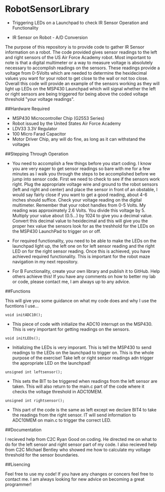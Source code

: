 RobotSensorLibrary
==================

 - Triggering LEDs on a Launchpad to check IR Sensor Operation and Functionality

 - IR Sensor on Robot - A/D Conversion

The purpose of this repository is to provide code to gather IR Sensor information on a robot. The code provided gives sensor readings to the left and right sensors of the US Air Force Academy robot. Most important to note is that a digital multimeter or a way to measure voltage is absolutely necessary to accomplish readings on the sensors. These readings provide a voltage from 0-5Volts which are needed to determine the hexidecimal values you want for your robot to get close to the wall or not too close. Overall this code will provide an example of the sensors working as they will light up LEDs on the MSP430 Launchpad which will signal whether the left or right sensors are being triggered for being above the coded voltage threshold "your voltage readings". 

##Hardware Required
 - MSP430 Microcontroller Chip (G2553 Series)
 - Robot issued by the United States Air Force Academy
 - LDV33 3.3V Regulator
 - 100 Micro Farad Capacitor
 - Motor Driver Chip, any will do fine, as long as it can withstand the voltages

##Stepping Through Operation

 - You need to accomplish a few things before you start coding. I know you are very eager to get sensor readings so bare with me for a few minutes as I walk you through the steps to be accomplished before we jump into sensor code. First we need to check to see if the sensors work right. Plug the appropriate voltage wire and ground to the robot sensors (left and right and center) and place the sensor in front of an obstable, I would say fairly close if you want to get a good reading, about 4-6 inches should suffice. Check your voltage reading on the digital multimeter. Remember that your robot handles from 0-5 Volts. My reading was approximately 2.6 Volts. You divide this voltage by 5. Multiply your value about (0.5...) by 1024 to give you a decimal value. Convert this decimal value to hexidecimal and this will give you the proper hex value the sensors look for as the treshhold for the LEDs on the MSP430 LaunchPad to trigger on or off. 
 
 - For required functionality, you need to be able to make the LEDs on the launchpad light up, the left one on for left sensor reading and the right LED on for the right sensor reading. Once this is achieved, you have achieved required functionality. This is important for the robot maze navigation in my next repository. 
 
 - For B Functionality, create your own library and publish it to GitHub. Help others achieve this! If you have any comments on how to better my lab or code, please contact me, I am always up to any advice.

##Functions

This will give you some guidance on what my code does and why I use the fucntions I use...

```
void initADC10();
```

 - This piece of code with initialize the ADC10 interrupt on the MSP430. This is very important for getting readings on the sensors. 

```
void initLEDs();
```

 - Initializing the LEDs is very imporant. This is tell the MSP430 to send readings to the LEDs on the launchpad to trigger on. This is the whole purpose of the exercise! Take left or right sensor readings adn trigger the appropriate LED on the launchpad!

```
unsigned int leftsensor();
```

 - This sets the BIT to be triggered when readings from the left sensor are taken. This will also return to the main.c part of the code where it checks the voltage threshold in ADC10MEM.

```
unsigned int rightsensor();
```

 - This part of the code is the same as left except we declare BIT4 to take the readings from the right sensor. IT will send information to ADC10MEM on main.c to trigger the correct LED.


##Documentation

I recieved help from C2C Ryan Good on coding. He directed me on what to do for the left sensor and right sensor part of my code. I also recieved help from C2C Michael Bentley who showed me how to calculate my voltage threshold for the sensor boundaries. 

##Lisencing

Feel free to use my code! If you have any changes or concers feel free to contact me. I am always looking for new advice on becoming a great programmer!




 
 

